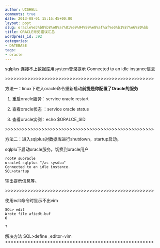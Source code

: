```yaml
---
author: UCSHELL
comments: true
date: 2013-08-01 15:16:45+00:00
layout: post
slug: oracle%e5%b8%b8%e8%a7%81%e9%94%99%e8%af%af%e6%b1%87%e6%80%bb
title: ORACLE常见错误汇总
wordpress_id: 392
categories:
- DATEBASE
tags:
- oracle
---
```


sqlplus 连接不上数据库用system登录提示 Connected to an idle instance信息

\>>>>>>>>>>>>>>>>>>>>>>>>>>>>>>>>>>>>>>>>>>>>>>>>>>>>>

方法一：linux下进入oracle命令重新启动**前提是你配置了Oracle的服务**

1. 重启oracle服务：service oracle restart

2. 查看oracle状态 ：service oracle status

3. 查看oracle实例：echo $ORALCE_SID

\>>>>>>>>>>>>>>>>>>>>>>>>>>>>>>>>>>>>>>>>>>>>>>>>>>>>>

方法二：进入sqlplus对数据库进行shutdown，startup启动。

sqlplu下启动oracle服务，切换到oracle用户
    
    root# suoracle
    oracle$ sqlplus "/as sysdba"
    Connected to an idle instance.
    SQL>startup
输出提示信息等。

\>>>>>>>>>>>>>>>>>>>>>>>>>>>>>>>>>>>>>>>>>>>>>>>>>>>>>

使用edit命令时显示不出vim

    SQL> edit
    Wrote file afiedt.buf
    6
    
    ?

解决方法
SQL>define _editor=vim  
\>>>>>>>>>>>>>>>>>>>>>>>>>>>>>>>>>>>>>>>>>>>>>>>>>>>>>
